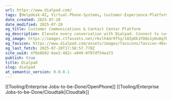 ```yaml
---
url: https://www.dialpad.com/
tags: [Helpdesk-AI, Virtual-Phone-Systems, Customer-Experience-Platforms, Enterprise-Jobs-To-Be-Done]
date_created: 2025-07-28
date_modified: 2025-07-28
og_title: Customer Communications & Contact Center Platform
og_description: Elevate every conversation with Dialpad. Connect to customers, coach customer-facing teams, & deliver amazing experiences—all with one AI-powered communications platform.
og_image: https://images.ctfassets.net/r6vlh4dr9f5y/18IpKk1FDQx1yHu0q7DTW7/2a91a251f1aedb9ca875610a0f39fd92/dialpad-meta.png
og_favicon: https://www.dialpad.com/assets/images/favicons/favicon-48x48.png
og_last_fetch: 2025-07-28T17:58:57.778Z
site_uuid: 4f0e8b02-6ae2-482c-a949-0f87df54ea73
publish: true
title: Dialpad
slug: dialpad
at_semantic_version: 0.0.0.1
---
```

[[Tooling/Enterprise Jobs-to-be-Done/OpenPhone]]
[[Tooling/Enterprise Jobs-to-be-Done/Cloudtalk|Cloudtalk]]
